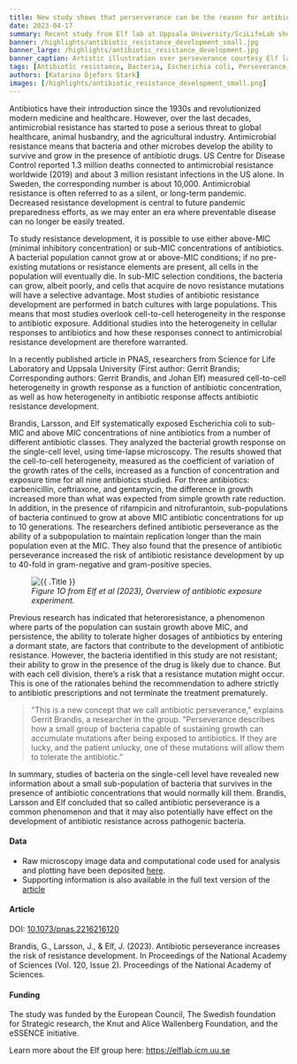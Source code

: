 ```yaml
---
title: New study shows that perserverance can be the reason for antibiotic resistance development
date: 2023-04-17
summary: Recent study from Elf lab at Uppsala University/SciLifeLab shows perseverance can be a reason for antibiotic resistance development in.E coli. Image data shared in SciLifeLab Data Repository.
banner: /highlights/antibiotic_resistance_development_small.jpg
banner_large: /highlights/antibiotic_resistance_development.jpg
banner_caption: Artistic illustration over perseverance courtesy Elf lab / Johan Elf, Irmeli Barkefors
tags: [Antibiotic resistance, Bacteria, Escherichia coli, Perseverance, Time-lapse microscopy, Highlight]
authors: [Katarina Öjefors Stark]
images: [/highlights/antibiotic_resistance_development_small.png]
---
```


Antibiotics have their introduction since the 1930s and revolutionized modern medicine and healthcare. However, over the last decades, antimicrobial resistance has started to pose a serious threat to global healthcare, animal husbandry, and the agricultural industry. Antimicrobial resistance means that bacteria and other microbes develop the ability to survive and grow in the presence of antibiotic drugs. US Centre for Disease Control reported 1.3 million deaths connected to antimicrobial resistance worldwide (2019) and about 3 million resistant infections in the US alone. In Sweden, the corresponding number is about 10,000. Antimicrobial resistance is often referred to as a silent, or long-term pandemic. Decreased resistance development is central to future pandemic preparedness efforts, as we may enter an era where preventable disease can no longer be easily treated.

To study resistance development, it is possible to use either above-MIC (minimal inhibitory concentration) or sub-MIC concentrations of antibiotics. A bacterial population cannot grow at or above-MIC conditions; if no pre-existing mutations or resistance elements are present, all cells in the population will eventually die. In sub-MIC selection conditions, the bacteria can grow, albeit poorly, and cells that acquire de novo resistance mutations will have a selective advantage. Most studies of antibiotic resistance development are performed in batch cultures with large populations. This means that most studies overlook cell-to-cell heterogeneity in the response to antibiotic exposure. Additional studies into the heterogeneity in cellular responses to antibiotics and how these responses connect to antimicrobial resistance development are therefore warranted.

In a recently published article in PNAS, researchers from Science for Life Laboratory and Uppsala University (First author: Gerrit Brandis; Corresponding authors: Gerrit Brandis, and Johan Elf) measured cell-to-cell heterogeneity in growth response as a function of antibiotic concentration, as well as how heterogeneity in antibiotic response affects antibiotic resistance development.

Brandis, Larsson, and Elf systematically exposed Escherichia coli to sub-MIC and above MIC concentrations of nine antibiotics from a number of different antibiotic classes. They analyzed the bacterial growth response on the single-cell level, using time-lapse microscopy. The results showed that the cell-to-cell heterogeneity, measured as the coefficient of variation of the growth rates of the cells, increased as a function of concentration and exposure time for all nine antibiotics studied. For three antibiotics: carbenicillin, ceftriaxone, and gentamycin, the difference in growth increased more than what was expected from simple growth rate reduction. In addition, in the presence of rifampicin and nitrofurantoin, sub-populations of bacteria continued to grow at above MIC antibiotic concentrations for up to 10 generations. The researchers defined antibiotic perseverance as the ability of a subpopulation to maintain replication longer than the main population even at the MIC. They also found that the presence of antibiotic perseverance increased the risk of antibiotic resistance development by up to 40-fold in gram-negative and gram-positive species.

<figure class="figure float-start me-3 mt-2 w-50">
<img src="/highlights/antibiotic_resistance_development_graph.jpg" alt="{{ .Title }} " class="img-news-banner img-thumbnail">
<figcaption class="figure-caption mt-1"><i>Figure 1O from Elf et al (2023), Overview of antibiotic exposure experiment.</i></figcaption>
</figure>

Previous research has indicated that heteroresistance, a phenomenon where parts of the population can sustain growth above MIC, and persistence, the ability to tolerate higher dosages of antibiotics by entering a dormant state, are factors that contribute to the development of antibiotic resistance. However, the bacteria identified in this study are not resistant; their ability to grow in the presence of the drug is likely due to chance. But with each cell division, there’s a risk that a resistance mutation might occur.  This is one of the rationales behind the recommendation to adhere strictly to antibiotic prescriptions and not terminate the treatment prematurely.

>"This is a new concept that we call antibiotic perseverance," explains Gerrit Brandis, a researcher in the group. "Perseverance describes how a small group of bacteria capable of sustaining growth can accumulate mutations after being exposed to antibiotics. If they are lucky, and the patient unlucky, one of these mutations will allow them to tolerate the antibiotic.”

In summary, studies of bacteria on the single-cell level have revealed new information about a small sub-population of bacteria that survives in the presence of antibiotic concentrations that would normally kill them. Brandis, Larsson and Elf concluded that so called antibiotic perseverance is a common phenomenon and that it may also potentially have effect on the development of antibiotic resistance across pathogenic bacteria.

#### Data

* Raw microscopy image data and computational code used for analysis and plotting have been deposited [here](https://doi.org/10.17044/scilifelab.21517710).
* Supporting information is also available in the full text version of the [article](https://doi.org/10.1073/pnas.2216216120)

#### Article

DOI: [10.1073/pnas.2216216120](https://doi.org/10.1073/pnas.2216216120)

Brandis, G., Larsson, J., & Elf, J. (2023). Antibiotic perseverance increases the risk of resistance development. In Proceedings of the National Academy of Sciences (Vol. 120, Issue 2). Proceedings of the National Academy of Sciences.

#### Funding

The study was funded by the European Council, The Swedish foundation for Strategic research, the Knut and Alice Wallenberg Foundation, and the eSSENCE initiative.

Learn more about the Elf group here: <https://elflab.icm.uu.se>
